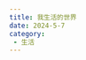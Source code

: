 ```yaml
---
title: 我生活的世界
date: 2024-5-7
category:
 - 生活
---
```

<MyWorld></MyWorld>

<script setup lang="ts">
import MyWorld from "@MyWorld";
</script>
